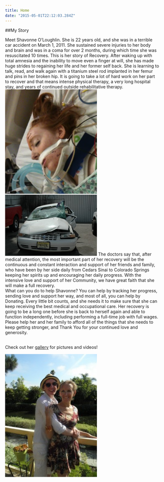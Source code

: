 ```yaml
---
title: Home
date: "2015-05-01T22:12:03.284Z"
---
```


##My Story

<div class="img-text-flex-row">
<span>Meet Shavonne O’Loughlin. She is 22 years old, and she was in a terrible car accident on March 1, 2011. She sustained severe injuries to her body and brain and was in a coma for over 2 months, during which time she was resuscitated 10 times. This is her story of Recovery. After waking up with total amnesia and the inability to move even a finger at will, she has made huge strides to regaining her life and her former self back. She is learning to talk, read, and walk again with a titanium steel rod implanted in her femur and pins in her broken hip. It is going to take a lot of hard work on her part to recover and that means intense physical therapy, a very long hospital stay, and years of continued outside rehabilitative therapy.</span>
<img src="./Screen-shot-2011-07-22-at-12.52.02-PM-264x300.png" width=300 class="bordered" />
</div>

<div class="img-text-flex-row">
<img src="./DSC_8257-300x199.jpg" width=300 class="bordered" />
<span>The doctors say that, after medical attention, the most important part of her recovery will be the continuous and constant interaction and support of her friends and family, who have been by her side daily from Cedars Sinai to Colorado Springs keeping her spirits up and encouraging her daily progress. With the intensive love and support of her Community, we have great faith that she will make a full recovery.</span>
</div>

<div class="img-text-flex-row">
<span>What can you do to help Shavonne? You can help by tracking her progress, sending love and support her way, and most of all, you can help by Donating. Every little bit counts, and she needs it to make sure that she can keep receiving the best medical and occupational care. Her recovery is going to be a long one before she is back to herself again and able to function independently, including performing a full-time job with full wages. Please help her and her family to afford all of the things that she needs to keep getting stronger, and Thank You for your continued love and generosity.<br /><br />

Check out her [gallery](./gallery) for pictures and videos!

</span>
<img src="./262554_2291406087339_1314608751_2622078_3115020_n-225x300.jpg" width=300 class="bordered" />
</div>
